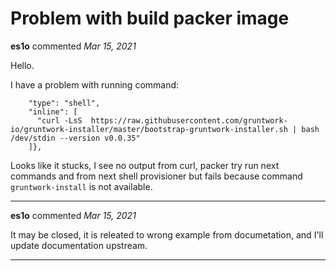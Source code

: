 # Problem with build packer image

**es1o** commented *Mar 15, 2021*

Hello.

I have a problem with running command:
```
    "type": "shell",
    "inline": [
      "curl -LsS  https://raw.githubusercontent.com/gruntwork-io/gruntwork-installer/master/bootstrap-gruntwork-installer.sh | bash /dev/stdin --version v0.0.35"
    ]},
```

Looks like it stucks, I see no output from curl, packer try run next commands and from next shell provisioner but fails because command `gruntwork-install` is not available.
<br />
***


**es1o** commented *Mar 15, 2021*

It may be closed, it is releated to wrong example from documetation, and I'll update documentation upstream.
***

